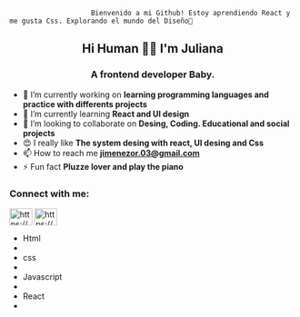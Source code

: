                         Bienvenido a mi Github! Estoy aprendiendo React y me gusta Css. Explorando el mundo del Diseño🦋 
<h2 align="center">Hi Human 🌻🎈 I'm Juliana</h2>
<h3 align="center">A frontend developer Baby. </h3>

- 🔭 I’m currently working on **learning programming languages and practice with differents projects**
- 🌱 I’m currently learning **React and UI design**
- 👯 I’m looking to collaborate on **Desing, Coding. Educational and social projects**
- 😍 I really like **The system desing with react, UI desing and Css**
- 📫 How to reach me **jimenezor.03@gmail.com**
- ⚡ Fun fact **Pluzze lover and play the piano**

<h3 align="left">Connect with me:</h3>
<p align="left">
<a href="https://codepen.io/https://codepen.io/jimenezo94" target="blank"><img align="center" src="https://cdn.jsdelivr.net/npm/simple-icons@3.0.1/icons/codepen.svg" alt="https://codepen.io/jimenezo94" height="30" width="40" /></a>
<a href="https://linkedin.com/in/https://www.linkedin.com/in/jimenez-94/" target="blank"><img align="center" src="https://cdn.jsdelivr.net/npm/simple-icons@3.0.1/icons/linkedin.svg" alt="https://www.linkedin.com/in/jimenez-94/" height="30" width="40" /></a>
</p>

<ul>
  <li> Html <li>
  <li> css <li>
  <li> Javascript <li>
  <li> React <li>
 <ul>
